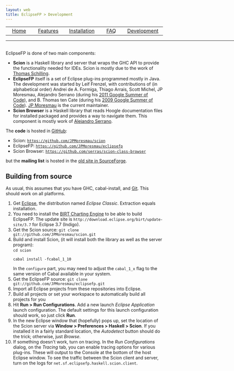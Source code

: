 ```yaml
---
layout: web
title: EclipseFP > Development
---
```


<!-- The list of elements -->
<center>
<table style="width: 800px:">
  <tr>
    <td width="160px" align="center" class="toc"><a href="index.html">Home</a></td>
    <td width="160px" align="center" class="toc"><a href="features.html">Features</a></td>
    <td width="160px" align="center" class="toc"><a href="install.html">Installation</a></td>
    <td width="160px" align="center" class="toc"><a href="faq.html">FAQ</a></td>
    <td width="160px" align="center" class="toc selected"><a href="dev.html">Development</a></td>
  </tr>
</table>
</center>
<hr style="width: 780px; margin: 0;" />
<br />
<!-- Until here the list -->

<p>EclipseFP is done of two main components:
<ul>
<li><b>Scion</b> is a Haskell library and server that wraps the GHC API to provide the functionality needed for IDEs. Scion is mostly due to the work of <a href="https://github.com/nominolo">Thomas Schilling</a>.</li>
<li><b>EclipseFP</b> itself is a set of Eclipse plug-ins programmed mostly in Java. The development was started by Leif Frenzel, with contributions of (in alphabetical order) Andrei de A. Formiga, Thiago Arrais, Scott Michel, JP Moresmau, Alejandro Serrano (during his <a href="http://serras-haskell-gsoc.blogspot.com/">2011 Google Summer of Code</a>), and B. Thomas ten Cate (during his <a href="http://eclipsefp.wordpress.com/">2009 Google Summer of Code</a>). <a href="https://github.com/JPMoresmau">JP Moresmau</a> is the current maintainer.</li>
<li><b>Scion Browser</b> is a Haskell library that reads Hoogle documentation files for installed packaged and provides a way to navigate them. This component is mostly work of <a href="https://github.com/serras">Alejandro Serrano</a>.</li>
</ul>
</p>

<p>The <b>code</b> is hosted in <a href="http://github.com">GitHub</a>:
<ul>
<li>Scion: <a href="https://github.com/JPMoresmau/scion"><code>https://github.com/JPMoresmau/scion</code></a></li>
<li>EclipseFP: <a href="https://github.com/JPMoresmau/eclipsefp"><code>https://github.com/JPMoresmau/eclipsefp</code></a></li>
<li>Scion Browser: <a href="https://github.com/serras/scion-class-browser"><code>https://github.com/serras/scion-class-browser</code></a></li>
</ul>
but the <b>mailing list</b> is hosted in the <a href="http://sourceforge.net/mailarchive/forum.php?forum_name=eclipsefp-develop">old site in SourceForge</a>.
</p>

## Building from source

<p>As usual, this assumes that you have GHC, cabal-install, and <a href="http://www.git-scm.org/">Git</a>. This should work on all platforms.</p>
<ol>
<li>Get <a href="http://www.eclipse.org/downloads/">Eclipse</a>, the distribution named <i>Eclipse Classic</i>. Extraction equals installation.</li>
<li>You need to install the <a href="http://download.eclipse.org/birt/">BIRT Charting Engine</a> to be able to build EclipseFP. The update site is <code>http://download.eclipse.org/birt/update-site/3.7</code> for Eclipse 3.7 (Indigo).</li>
<li>Get the Scion source: <code>git clone git://github.com/JPMoresmau/scion.git</code><br />
</li>
<li>Build and install Scion, (it will install both the library as well as the server program):<br />
<code>cd scion<br />
cabal install -fcabal_1_10<br />
</code>
In the <code>configure</code> part, you may need to adjust the <code>cabal_1_x</code> flag to the same version of Cabal available in your system.
</li>
<li>Get the EclipseFP source: <code>git clone git://github.com/JPMoresmau/eclipsefp.git</code></li>
<li>Import all Eclipse projects from these repositories into Eclipse.</li>
<li>Build all projects or set your workspace to automatically build all projects for you</li>
<li>Hit <b>Run &gt; Run Configurations</b>. Add a new launch <i>Eclipse Application</i> launch configuration. The default settings for this launch configuration should work, so just click <b>Run</b>.</li>
<li>In the new Eclipse window that (hopefully) pops up, set the location of the Scion server via <b>Window &gt; Preferences &gt; Haskell &gt; Scion</b>. If you installed it in a fairly standard location, the <i>Autodetect</i> button should do the trick; otherwise, just <i>Browse</i>.</li>
<li>If something doesn't work, turn on tracing. In the <i>Run Configurations</i> dialog, on the <i>Tracing</i> tab, you can enable tracing options for various plug-ins. These will output to the Console at the bottom of the host Eclipse window. To see the traffic between the Scion client and server, turn on the logs for <code>net.sf.eclipsefp.haskell.scion.client</code>.</li>
</ol>

